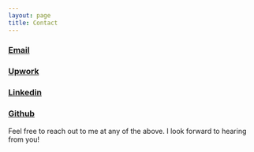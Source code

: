 ```yaml
---
layout: page
title: Contact
---
```


### [Email](mailto:dustinlwicker@gmail.com)

### [Upwork](https://www.upwork.com/o/profiles/users/~01d8db63e27557c1eb/)

### [Linkedin](https://www.linkedin.com/in/dustin-wicker/ "Click to go to my Linkedin profile")

### [Github](https://github.com/dustinwicker)

Feel free to reach out to me at any of the above. I look forward to hearing from you!
